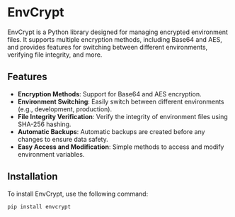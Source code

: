# EnvCrypt

EnvCrypt is a Python library designed for managing encrypted environment files. It supports multiple encryption methods, including Base64 and AES, and provides features for switching between different environments, verifying file integrity, and more.

## Features

- **Encryption Methods**: Support for Base64 and AES encryption.
- **Environment Switching**: Easily switch between different environments (e.g., development, production).
- **File Integrity Verification**: Verify the integrity of environment files using SHA-256 hashing.
- **Automatic Backups**: Automatic backups are created before any changes to ensure data safety.
- **Easy Access and Modification**: Simple methods to access and modify environment variables.

## Installation

To install EnvCrypt, use the following command:

```bash
pip install envcrypt
